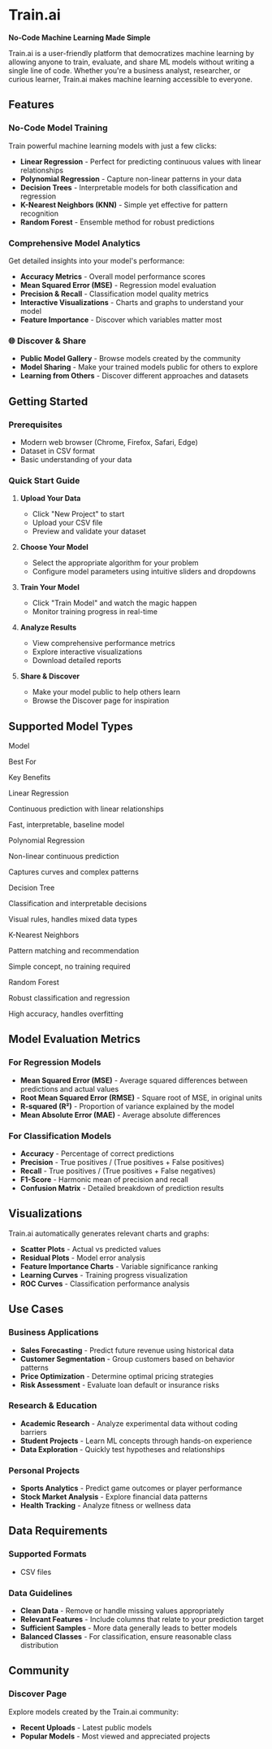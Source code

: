# Train.ai

**No-Code Machine Learning Made Simple**

Train.ai is a user-friendly platform that democratizes machine learning by allowing anyone to train, evaluate, and share ML models without writing a single line of code. Whether you're a business analyst, researcher, or curious learner, Train.ai makes machine learning accessible to everyone.

## Features

### **No-Code Model Training**

Train powerful machine learning models with just a few clicks:

-   **Linear Regression** - Perfect for predicting continuous values with linear relationships
-   **Polynomial Regression** - Capture non-linear patterns in your data
-   **Decision Trees** - Interpretable models for both classification and regression
-   **K-Nearest Neighbors (KNN)** - Simple yet effective for pattern recognition
-   **Random Forest** - Ensemble method for robust predictions

### **Comprehensive Model Analytics**

Get detailed insights into your model's performance:

-   **Accuracy Metrics** - Overall model performance scores
-   **Mean Squared Error (MSE)** - Regression model evaluation
-   **Precision & Recall** - Classification model quality metrics
-   **Interactive Visualizations** - Charts and graphs to understand your model
-   **Feature Importance** - Discover which variables matter most

### 🌐 **Discover & Share**

-   **Public Model Gallery** - Browse models created by the community
-   **Model Sharing** - Make your trained models public for others to explore
-   **Learning from Others** - Discover different approaches and datasets

## Getting Started

### Prerequisites

-   Modern web browser (Chrome, Firefox, Safari, Edge)
-   Dataset in CSV format
-   Basic understanding of your data

### Quick Start Guide

1.  **Upload Your Data**
    
    -   Click "New Project" to start
    -   Upload your CSV file
    -   Preview and validate your dataset
2.  **Choose Your Model**
    
    -   Select the appropriate algorithm for your problem
    -   Configure model parameters using intuitive sliders and dropdowns
3.  **Train Your Model**
    
    -   Click "Train Model" and watch the magic happen
    -   Monitor training progress in real-time
4.  **Analyze Results**
    
    -   View comprehensive performance metrics
    -   Explore interactive visualizations
    -   Download detailed reports
5.  **Share & Discover**
    
    -   Make your model public to help others learn
    -   Browse the Discover page for inspiration

## Supported Model Types

Model

Best For

Key Benefits

Linear Regression

Continuous prediction with linear relationships

Fast, interpretable, baseline model

Polynomial Regression

Non-linear continuous prediction

Captures curves and complex patterns

Decision Tree

Classification and interpretable decisions

Visual rules, handles mixed data types

K-Nearest Neighbors

Pattern matching and recommendation

Simple concept, no training required

Random Forest

Robust classification and regression

High accuracy, handles overfitting

## Model Evaluation Metrics

### For Regression Models

-   **Mean Squared Error (MSE)** - Average squared differences between predictions and actual values
-   **Root Mean Squared Error (RMSE)** - Square root of MSE, in original units
-   **R-squared (R²)** - Proportion of variance explained by the model
-   **Mean Absolute Error (MAE)** - Average absolute differences

### For Classification Models

-   **Accuracy** - Percentage of correct predictions
-   **Precision** - True positives / (True positives + False positives)
-   **Recall** - True positives / (True positives + False negatives)
-   **F1-Score** - Harmonic mean of precision and recall
-   **Confusion Matrix** - Detailed breakdown of prediction results

## Visualizations

Train.ai automatically generates relevant charts and graphs:

-   **Scatter Plots** - Actual vs predicted values
-   **Residual Plots** - Model error analysis
-   **Feature Importance Charts** - Variable significance ranking
-   **Learning Curves** - Training progress visualization
-   **ROC Curves** - Classification performance analysis

## Use Cases

### Business Applications

-   **Sales Forecasting** - Predict future revenue using historical data
-   **Customer Segmentation** - Group customers based on behavior patterns
-   **Price Optimization** - Determine optimal pricing strategies
-   **Risk Assessment** - Evaluate loan default or insurance risks

### Research & Education

-   **Academic Research** - Analyze experimental data without coding barriers
-   **Student Projects** - Learn ML concepts through hands-on experience
-   **Data Exploration** - Quickly test hypotheses and relationships

### Personal Projects

-   **Sports Analytics** - Predict game outcomes or player performance
-   **Stock Market Analysis** - Explore financial data patterns
-   **Health Tracking** - Analyze fitness or wellness data

## Data Requirements

### Supported Formats

-   CSV files

### Data Guidelines

-   **Clean Data** - Remove or handle missing values appropriately
-   **Relevant Features** - Include columns that relate to your prediction target
-   **Sufficient Samples** - More data generally leads to better models
-   **Balanced Classes** - For classification, ensure reasonable class distribution

##  Community

### Discover Page

Explore models created by the Train.ai community:

-   **Recent Uploads** - Latest public models
-   **Popular Models** - Most viewed and appreciated projects
